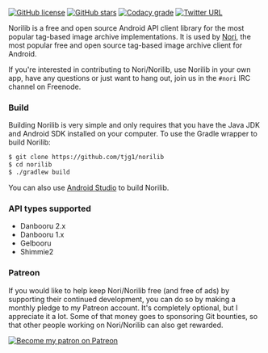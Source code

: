 [![GitHub license](https://img.shields.io/badge/license-ISC-blue.svg)](https://raw.githubusercontent.com/tjg1/norilib/master/LICENSE)
[![GitHub stars](https://img.shields.io/github/stars/tjg1/norilib.svg)](https://github.com/tjg1/norilib/stargazers)
[![Codacy grade](https://img.shields.io/codacy/grade/ccfe6dee223944a08a7f5b01e15cfd6d.svg?maxAge=2592000)](https://www.codacy.com/app/tjg1/norilib)
[![Twitter URL](https://img.shields.io/twitter/url/http/shields.io.svg?style=social&maxAge=2592000)](https://twitter.com/Nori_Android)

Norilib is a free and open source Android API client library for the most popular tag-based image archive implementations. It is used by [Nori](https://github.com/tjg1/nori), the most popular free and open source tag-based image archive client for Android.

If you're interested in contributing to Nori/Norilib, use Norilib in your own app, have any questions or just want to hang out, join us in the `#nori` IRC channel on Freenode.

### Build ###

Building Norilib is very simple and only requires that you have the Java JDK and Android SDK installed on your computer. To use the Gradle wrapper to build Norilib:

```bash
$ git clone https://github.com/tjg1/norilib
$ cd norilib
$ ./gradlew build
```

You can also use [Android Studio](https://developer.android.com/studio/index.html) to build Norilib.

### API types supported ###

- Danbooru 2.x
- Danbooru 1.x
- Gelbooru
- Shimmie2

### Patreon ###

If you would like to help keep Nori/Norilib free (and free of ads) by supporting their continued development, you can do so by making a monthly pledge to my Patreon account. It's completely optional, but I appreciate it a lot. Some of that money goes to sponsoring Git bounties, so that other people working on Nori/Norilib can also get rewarded.

[![Become my patron on Patreon](https://s3.amazonaws.com/patreon_public_assets/kaGh5_patreon_name_and_message.png)](https://www.patreon.com/user?u=3696048)

